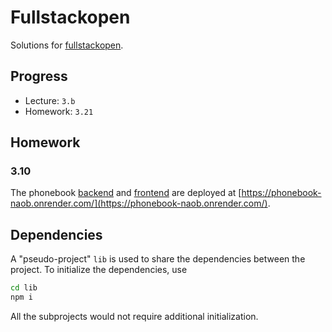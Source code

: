 # Fullstackopen
Solutions for [fullstackopen](https://fullstackopen.com/en/).

## Progress
- Lecture: `3.b`
- Homework: `3.21`

## Homework

### 3.10

The phonebook [backend](/part3/phonebook) and [frontend](/part2/phonebook) are deployed at
[https://phonebook-naob.onrender.com/](https://phonebook-naob.onrender.com/).

## Dependencies

A "pseudo-project" `lib` is used to share the dependencies between the project.
To initialize the dependencies, use
```bash
cd lib
npm i
```

All the subprojects would not require additional initialization.
